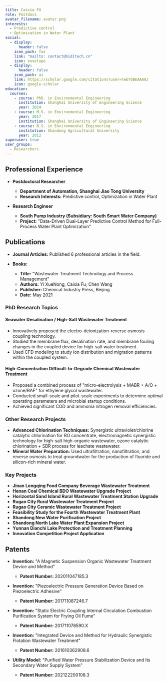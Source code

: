 ```yaml
---
title: Caixia FU
role: Postdocs
avatar_filename: avatar.png
interests:
  - Predictive control
  - Optimization in Water Plant
social:
  - display:
      header: false
    icon_pack: fas
    link: "mailto: contact@biditech.cn"
    icon: envelope
  - display:
      header: false
    icon_pack: ai
    link: https://scholar.google.com/citations?user=teEYGBEAAAAJ
    icon: google-scholar
education:
  courses:
    - course: PhD. in Environmental Engineering
      institution: Shanghai University of Engineering Science
      year: 2024
    - course: M.S. in Environmental Engineering
      year: 2017
      institution: Shanghai University of Engineering Science
    - course: B.S. in Environmental Engineering
      institution: Shandong Agricultural University
      year: 2012
superuser: true
user_groups:
  - Researchers
---
```

## Professional Experience

* **Postdoctoral Researcher**

  * **Department of Automation, Shanghai Jiao Tong University**
  * **Research Interests:** Predictive control, Optimization in Water Plant
* **Research Engineer**

  * **South Pump Industry (Subsidiary: South Smart Water Company)**
  * **Project:** "Data-Driven Dual-Layer Predictive Control Method for Full-Process Water Plant Optimization"

## Publications

* **Journal Articles:** Published 6 professional articles in the field.
* **Books:**

  * **Title:** "Wastewater Treatment Technology and Process Management"
  * **Authors:** Yi XueNong, Caixia Fu, Chen Wang
  * **Publisher:** Chemical Industry Press, Beijing
  * **Date:** May 2021

### PhD Research Topics

#### Seawater Desalination / High-Salt Wastewater Treatment

* Innovatively proposed the electro-deionization-reverse osmosis coupling technology.
* Studied the membrane flux, desalination rate, and membrane fouling changes in the coupled device for high-salt water treatment.
* Used CFD modeling to study ion distribution and migration patterns within the coupled system.

#### High-Concentration Difficult-to-Degrade Chemical Wastewater Treatment

* Proposed a combined process of "micro-electrolysis + MABR + A/O + ozone/BAF" for ethylene glycol wastewater.
* Conducted small-scale and pilot-scale experiments to determine optimal operating parameters and microbial startup conditions.
* Achieved significant COD and ammonia nitrogen removal efficiencies.

### Other Research Projects

* **Advanced Chlorination Techniques:** Synergistic ultraviolet/chlorine catalytic chlorination for RO concentrate, electromagnetic synergistic technology for high-salt high-organic wastewater, ozone catalytic chlorination + SBR process for leachate wastewater.
* **Mineral Water Preparation:** Used ultrafiltration, nanofiltration, and reverse osmosis to treat groundwater for the production of fluoride and silicon-rich mineral water.

### Key Projects

* **Jinan Longqing Food Company Beverage Wastewater Treatment**
* **Henan Coal Chemical BDO Wastewater Upgrade Project**
* **Horizontal Sand Island Rural Wastewater Treatment Station Upgrade**
* **Rugao City Rural Wastewater Treatment Project**
* **Rugao City Ceramic Wastewater Treatment Project**
* **Feasibility Study for the Fourth Wastewater Treatment Plant**
* **Shandong New Water Purification Project**
* **Shandong North Lake Water Plant Expansion Project**
* **Yunnan Dianchi Lake Protection and Treatment Planning**
* **Innovation Competition Project Application**

## Patents

* **Invention:** "A Magnetic Suspension Organic Wastewater Treatment Device and Method"

  * **Patent Number:** 202011047185.3
* **Invention:** "Piezoelectric Pressure Generation Device Based on Piezoelectric Adhesive"

  * **Patent Number:** 201711087246.7
* **Invention:** "Static Electric Coupling Internal Circulation Combustion Purification System for Frying Oil Fume"

  * **Patent Number:** 201711078590.X
* **Invention:** "Integrated Device and Method for Hydraulic Synergistic Flotation Wastewater Treatment"

  * **Patent Number:** 201610362908.6
* **Utility Model:** "Purified Water Pressure Stabilization Device and Its Secondary Water Supply System"

  * **Patent Number:** 202122200108.3
